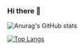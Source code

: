 ### Hi there 👋

<!--
**ironprayer/ironprayer** is a ✨ _special_ ✨ repository because its `README.md` (this file) appears on your GitHub profile.

Here are some ideas to get you started:

- 🔭 I’m currently working on ...
- 🌱 I’m currently learning ...
- 👯 I’m looking to collaborate on ...
- 🤔 I’m looking for help with ...
- 💬 Ask me about ...
- 📫 How to reach me: ...
- 😄 Pronouns: ...
- ⚡ Fun fact: ...
-->

![Anurag's GitHub stats](https://github-readme-stats.vercel.app/api?username=ironprayer&show_icons=true&theme=vue)

[![Top Langs](https://github-readme-stats.vercel.app/api/top-langs/?username=ironprayer&hide_progress=false&layout=compact)](https://github.com/anuraghazra/github-readme-stats)
